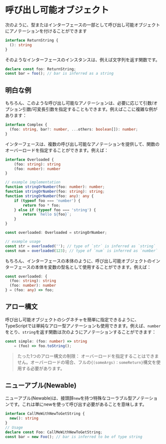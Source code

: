 # 呼び出し可能オブジェクト

次のように、型またはインターフェースの一部として呼び出し可能オブジェクトにアノテーションを付けることができます

```typescript
interface ReturnString {
  (): string
}
```

そのようなインターフェースのインスタンスは、例えば文字列を返す関数です。

```typescript
declare const foo: ReturnString;
const bar = foo(); // bar is inferred as a string
```

## 明白な例

もちろん、このような呼び出し可能なアノテーションは、必要に応じて引数/オプション引数/可変長引数を指定することもできます。例えばここに複雑な例があります：

```typescript
interface Complex {
  (foo: string, bar?: number, ...others: boolean[]): number;
}
```

インターフェースは、複数の呼び出し可能なアノテーションを提供して、関数のオーバーロードを指定することができます。例えば：

```typescript
interface Overloaded {
    (foo: string): string
    (foo: number): number
}

// example implementation
function stringOrNumber(foo: number): number;
function stringOrNumber(foo: string): string;
function stringOrNumber(foo: any): any {
    if (typeof foo === 'number') {
        return foo * foo;
    } else if (typeof foo === 'string') {
        return `hello ${foo}`;
    }
}

const overloaded: Overloaded = stringOrNumber;

// example usage
const str = overloaded(''); // type of `str` is inferred as `string`
const num = overloaded(123); // type of `num` is inferred as `number`
```

もちろん、インターフェースの本体のように、呼び出し可能オブジェクトのインターフェースの本体を変数の型名として使用することができます。例えば：

```typescript
const overloaded: {
  (foo: string): string
  (foo: number): number
} = (foo: any) => foo;
```

## アロー構文

呼び出し可能オブジェクトのシグネチャを簡単に指定できるように、TypeScriptでは単純なアロー型アノテーションも使用できます。例えば、`number`をとり、`string`を返す関数は次のようにアノテーションすることができます：

```typescript
const simple: (foo: number) => string
    = (foo) => foo.toString();
```

> たった1つのアロー構文の制限： オーバーロードを指定することはできません。オーバーロードの場合、フルの`{(someArgs)：someReturn}`構文を使用する必要があります。

## ニューアブル\(Newable\)

ニューアブル\(Newable\)は、接頭辞`new`を持つ特殊なコーラブル型アノテーションです。これは単にnewを使って呼び出す必要があることを意味します。

```typescript
interface CallMeWithNewToGetString {
  new(): string
}
// Usage
declare const Foo: CallMeWithNewToGetString;
const bar = new Foo(); // bar is inferred to be of type string
```

